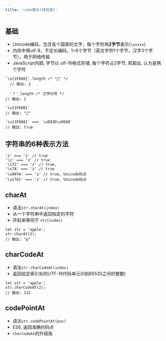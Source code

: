 ```yaml
---
title: 'code相关(待完成)'
---
```


## 基础

* Unicode编码，包含各个国家的文字，每个字符用**2字节**表示(`\uxxxx`)
* 内存中用utf-8，不定长编码，1~6个字节（英文字符1个字节，汉字3个字节），用于网络传输
* JavaScript内部, 字节以 utf-16格式存储, 每个字符占2字节, 若超出, 认为是两个字符

```JS
`\u{1F680}`.length /* "🚀" */
  // 输出: 2

  '？'.length /* 汉字问号 */
// 输出: 1
```

```JS
`\u{1F680}`
// 输出: "🚀"

`\u{1F680}` === `\uD83D\uDE80`
// 输出: true
```

## 字符串的6种表示方法

```JS
'z' === 'z' // true
'\z' === 'z' // true
'\172' === 'z' // true,
'\x7A' === 'z' // true
'\u007A' === 'z' // true, Unicode码点
'\u{7A}' === 'z' // true, Unicode码点
```

## charAt

* 语法`str.charAt(index)`
* 从一个字符串中返回指定的字符
* 开起来等同于 `str[index]`

```JS
let str = 'apple';
str.charAt(2);
// 输出: "p"
```

## charCodeAt

* 语法`str.charCodeAt(index)`
* 返回给定索引处的UTF-16代码单元(0到65535之间的整数)

```JS
let str = 'apple';
str.charCodeAt(2);
// 输出: 112
```

## codePointAt

* 语法`str.codePointAt(pos)`
* ES6, 返回准确的码点
* `charCodeAt`的升级版
